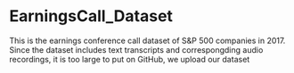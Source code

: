 # EarningsCall_Dataset
This is the earnings conference call dataset of S&P 500 companies in 2017. 
Since the dataset includes text transcripts and correspongding audio recordings, it is too large to put on GitHub, we upload our dataset 
